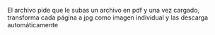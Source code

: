 El archivo pide que le subas un archivo en pdf y una vez cargado, transforma cada página a jpg como imagen individual y las descarga automáticamente
